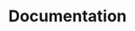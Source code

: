 ---
title: Documentation
description:
hero:
  heading: Documentation
  text_markdown: |
    Explore our guides and examples to integrate Valorem.
page_blocks:
  - _id: docs_feed
---